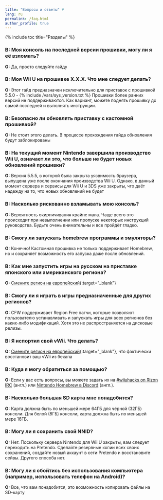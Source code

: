 ```yaml
---
title: "Вопросы и ответы" #
lang: ru
permalink: /faq.html
author_profile: true
---
```

{% include toc title="Разделы" %}

### **В:** Моя консоль на последней версии прошивки, могу ли я её взломать?    
**О:** Да, просто следуйте гайду

### **В:** Моя Wii U на прошивке X.X.X. Что мне следует делать?    
**О:** Этот гайд предназначен исключительно для приставок с прошивкой 5.5.0 - {% include /vars/sys_version.txt %} Прошивки более ранних версий не поддерживаются. Как вариант, можете поднять прошивку до самой последней и выполнять инструкции.

### **В:** Безопасно ли обновлять приставку с кастомной прошивкой?    
**О:** Не стоит этого делать. В процессе прохождения гайда обновления будут заблокированы
 
### **В:** На текущий момент Nintendo завершила производство Wii U, означает ли это, что больше не будет новых обновлений прошивки? 
**О:** Версия 5.5.5, в которой была закрыта уязвимость браузера, выпущена уже после окончания производства Wii U. Однако, в данный момент сервера и сервисы для Wii U и 3DS уже закрыты, что даёт надежду на то, что новых обновлений не будет

### **В:** Насколько рискованно взламывать мою консоль?    
**О:** Вероятность окирпичивания крайне мала. Чаще всего это происходит при невыполнении или пропуске некоторых инструкций руководства. Будьте очень внимательны и все пройдёт гладко. 

### **В:** Смогу ли запускать homebrew программы и эмуляторы?    
**О:** Конечно! Кастомная прошивка не только поддерживает Homebrew, но и сохраняет возможность его запуска даже после обновлений.

### **В:** Как мне запустить игры на русском на приставке японского или американского региона?    
**О:** [Смените регион на европейский](wiiu-region-change){:target="_blank"}

### **В:** Смогу ли я играть в игры предназначенные для других регионов?    
**О:** CFW поддерживает Region Free патчи, которые позволяют пользователю устанавливать и запускать игры для всех регионов без каких-либо модификаций. Хотя это не распространяется на дисковые релизы.

### **В:** Я испортил свой vWii. Что делать?    
**О:** [Смените регион на европейский](wiiu-region-change){:target="_blank"}, что фактически восстановит ваш vWii из бекапа

### **В:** Куда я могу обратиться за помощью?    
**О:** Если у вас есть вопросы, вы можете задать их на [#wiiuhacks on Rizon IRC](https://qchat.rizon.net/?channels=wiiuhacks) (англ.) или [Nintendo Homebrew в Discord](https://discord.gg/MWxPgEp) (англ.).  

### **В:** Насколько большая SD карта мне понадобится?    
**О:** Карта должна быть по меньшей мере 64ГБ для чёрной (32ГБ) консоли. Для белой (8ГБ) консоли, карта должна быть по меньшей мере 16ГБ.

### **В:** Могу ли я сохранить свой NNID?    
**О:** Нет. Поскольку сервера Nintendo для Wii U закрыты, вам следует переходить на Pretendo. Сделайте резервные копии всех своих сохранений, создайте новый аккаунт в сети Pretendo и восстановите сейвы. Другого способа нет. 

### **В:** Могу ли я обойтись без использования компьютера (например, использовать телефон на Android)?    
**О:** Все, что вам понадобится, это возможность копировать файлы на SD-карту